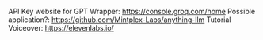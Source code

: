 API Key website for GPT Wrapper: https://console.groq.com/home
Possible application?: https://github.com/Mintplex-Labs/anything-llm
Tutorial Voiceover: https://elevenlabs.io/